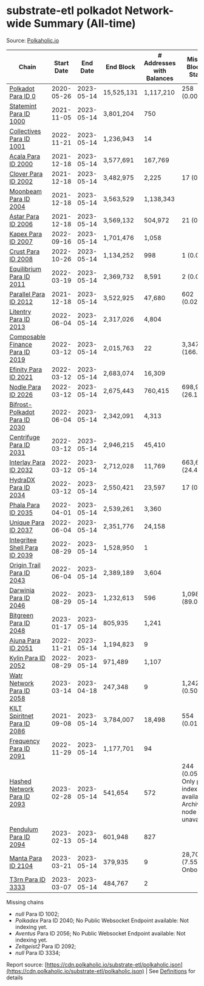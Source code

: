 # substrate-etl polkadot Network-wide Summary (All-time)

Source: [Polkaholic.io](https://polkaholic.io)


| Chain            | Start Date | End Date | End Block | # Addresses with Balances | Missing Blocks / Status |
| ---------------- | ---------- | ---------| --------- | ------------------------- | ----------------------- |
| [Polkadot Para ID 0](/polkadot/0-polkadot) | 2020-05-26 | 2023-05-14 | 15,525,131 |  1,117,210 | 258 (0.00%)  |
| [Statemint Para ID 1000](/polkadot/1000-statemint) | 2021-11-05 | 2023-05-14 | 3,801,204 |  750 |    |
| [Collectives Para ID 1001](/polkadot/1001-collectives) | 2022-11-21 | 2023-05-14 | 1,236,943 |  14 |    |
| [Acala Para ID 2000](/polkadot/2000-acala) | 2021-12-18 | 2023-05-14 | 3,577,691 |  167,769 |    |
| [Clover Para ID 2002](/polkadot/2002-clover) | 2021-12-18 | 2023-05-14 | 3,482,975 |  2,225 | 17 (0.00%)  |
| [Moonbeam Para ID 2004](/polkadot/2004-moonbeam) | 2021-12-18 | 2023-05-14 | 3,563,529 |  1,138,343 |    |
| [Astar Para ID 2006](/polkadot/2006-astar) | 2021-12-18 | 2023-05-14 | 3,569,132 |  504,972 | 21 (0.00%)  |
| [Kapex Para ID 2007](/polkadot/2007-kapex) | 2022-09-16 | 2023-05-14 | 1,701,476 |  1,058 |    |
| [Crust Para ID 2008](/polkadot/2008-crust) | 2022-10-26 | 2023-05-14 | 1,134,252 |  998 | 1 (0.00%)  |
| [Equilibrium Para ID 2011](/polkadot/2011-equilibrium) | 2022-03-19 | 2023-05-14 | 2,369,732 |  8,591 | 2 (0.00%)  |
| [Parallel Para ID 2012](/polkadot/2012-parallel) | 2021-12-18 | 2023-05-14 | 3,522,925 |  47,680 | 602 (0.02%)  |
| [Litentry Para ID 2013](/polkadot/2013-litentry) | 2022-06-04 | 2023-05-14 | 2,317,026 |  4,804 |    |
| [Composable Finance Para ID 2019](/polkadot/2019-composable) | 2022-03-12 | 2023-05-14 | 2,015,763 |  22 | 3,347,967 (166.09%)  |
| [Efinity Para ID 2021](/polkadot/2021-efinity) | 2022-03-12 | 2023-05-14 | 2,683,074 |  16,309 |    |
| [Nodle Para ID 2026](/polkadot/2026-nodle) | 2022-03-12 | 2023-05-14 | 2,675,443 |  760,415 | 698,978 (26.13%)  |
| [Bifrost-Polkadot Para ID 2030](/polkadot/2030-bifrost-dot) | 2022-06-04 | 2023-05-14 | 2,342,091 |  4,313 |    |
| [Centrifuge Para ID 2031](/polkadot/2031-centrifuge) | 2022-03-12 | 2023-05-14 | 2,946,215 |  45,410 |    |
| [Interlay Para ID 2032](/polkadot/2032-interlay) | 2022-03-12 | 2023-05-14 | 2,712,028 |  11,769 | 663,696 (24.47%)  |
| [HydraDX Para ID 2034](/polkadot/2034-hydradx) | 2022-03-12 | 2023-05-14 | 2,550,421 |  23,597 | 17 (0.00%)  |
| [Phala Para ID 2035](/polkadot/2035-phala) | 2022-04-01 | 2023-05-14 | 2,539,261 |  3,360 |    |
| [Unique Para ID 2037](/polkadot/2037-unique) | 2022-06-04 | 2023-05-14 | 2,351,776 |  24,158 |    |
| [Integritee Shell Para ID 2039](/polkadot/2039-integritee-shell) | 2022-08-29 | 2023-05-14 | 1,528,950 |  1 |    |
| [Origin Trail Para ID 2043](/polkadot/2043-origintrail) | 2022-06-04 | 2023-05-14 | 2,389,189 |  3,604 |    |
| [Darwinia Para ID 2046](/polkadot/2046-darwinia) | 2022-08-29 | 2023-05-14 | 1,232,613 |  596 | 1,098,047 (89.08%)  |
| [Bitgreen Para ID 2048](/polkadot/2048-bitgreen) | 2023-01-17 | 2023-05-14 | 805,935 |  1,241 |    |
| [Ajuna Para ID 2051](/polkadot/2051-ajuna) | 2022-11-21 | 2023-05-14 | 1,194,823 |  9 |    |
| [Kylin Para ID 2052](/polkadot/2052-kylin) | 2022-08-29 | 2023-05-14 | 971,489 |  1,107 |    |
| [Watr Network Para ID 2058](/polkadot/2058-watr) | 2023-03-14 | 2023-04-18 | 247,348 |  9 | 1,242 (0.50%)  |
| [KILT Spiritnet Para ID 2086](/polkadot/2086-kilt) | 2021-09-08 | 2023-05-14 | 3,784,007 |  18,498 | 554 (0.01%)  |
| [Frequency Para ID 2091](/polkadot/2091-frequency) | 2022-11-29 | 2023-05-14 | 1,177,701 |  94 |    |
| [Hashed Network Para ID 2093](/polkadot/2093-hashed) | 2023-02-28 | 2023-05-14 | 541,654 |  572 | 244 (0.05%) Only partial index available: Archive node unavailable |
| [Pendulum Para ID 2094](/polkadot/2094-pendulum) | 2023-02-13 | 2023-05-14 | 601,948 |  827 |    |
| [Manta Para ID 2104](/polkadot/2104-manta) | 2023-03-21 | 2023-05-14 | 379,935 |  9 | 28,703 (7.55%) Onboarding |
| [T3rn Para ID 3333](/polkadot/3333-t3rn) | 2023-03-07 | 2023-05-14 | 484,767 |  2 |    |

Missing chains


* *null* Para ID 1002; 
* *Polkadex* Para ID 2040; No Public Websocket Endpoint available: Not indexing yet.
* *Aventus* Para ID 2056; No Public Websocket Endpoint available: Not indexing yet.
* *Zeitgeist2* Para ID 2092; 
* *null* Para ID 3334; 

Report source: [https://cdn.polkaholic.io/substrate-etl/polkaholic.json](https://cdn.polkaholic.io/substrate-etl/polkaholic.json) | See [Definitions](/DEFINITIONS.md) for details
